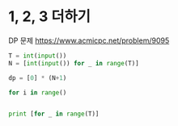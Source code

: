 # 1, 2, 3 더하기

DP 문제 
https://www.acmicpc.net/problem/9095


```python 
T = int(input())
N = [int(input()) for _ in range(T)]

dp = [0] * (N+1)

for i in range()


print [for _ in range(T)]
```
